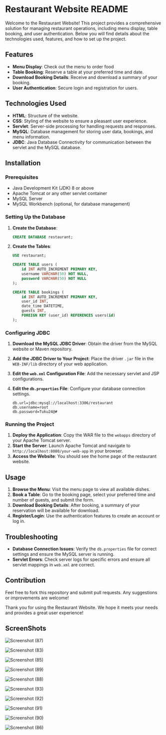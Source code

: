 # Restaurant Website README

Welcome to the Restaurant Website! This project provides a comprehensive solution for managing restaurant operations, including menu display, table booking, and user authentication. Below you will find details about the technologies used, features, and how to set up the project.

## Features

- **Menu Display**: Check out the menu to order food
- **Table Booking**: Reserve a table at your preferred time and date.
- **Download Booking Details**: Receive and download a summary of your booking.
- **User Authentication**: Secure login and registration for users.

## Technologies Used

- **HTML**: Structure of the website.
- **CSS**: Styling of the website to ensure a pleasant user experience.
- **Servlet**: Server-side processing for handling requests and responses.
- **MySQL**: Database management for storing user data, bookings, and menu information.
- **JDBC**: Java Database Connectivity for communication between the servlet and the MySQL database.

## Installation

### Prerequisites

- Java Development Kit (JDK) 8 or above
- Apache Tomcat or any other servlet container
- MySQL Server
- MySQL Workbench (optional, for database management)

### Setting Up the Database

1. **Create the Database**: 
   ```sql
   CREATE DATABASE restaurant;
   ```
2. **Create the Tables**:
   ```sql
   USE restaurant;

   CREATE TABLE users (
       id INT AUTO_INCREMENT PRIMARY KEY,
       username VARCHAR(50) NOT NULL,
       password VARCHAR(50) NOT NULL
   );

   CREATE TABLE bookings (
       id INT AUTO_INCREMENT PRIMARY KEY,
       user_id INT,
       date_time DATETIME,
       guests INT,
       FOREIGN KEY (user_id) REFERENCES users(id)
   );
   ```

### Configuring JDBC

1. **Download the MySQL JDBC Driver**: Obtain the driver from the MySQL website or Maven repository.
2. **Add the JDBC Driver to Your Project**: Place the driver `.jar` file in the `WEB-INF/lib` directory of your web application.

3. **Edit the `web.xml` Configuration File**: Add the necessary servlet and JSP configurations.

4. **Edit the `db.properties` File**: Configure your database connection settings. 

   ```properties
   db.url=jdbc:mysql://localhost:3306/restaurant
   db.username=root
   db.password=Tuku24@#
   ```

### Running the Project

1. **Deploy the Application**: Copy the WAR file to the `webapps` directory of your Apache Tomcat server.
2. **Start the Server**: Launch Apache Tomcat and navigate to `http://localhost:8080/your-web-app` in your browser.
3. **Access the Website**: You should see the home page of the restaurant website.

## Usage

1. **Browse the Menu**: Visit the menu page to view all available dishes.
2. **Book a Table**: Go to the booking page, select your preferred time and number of guests, and submit the form.
3. **Download Booking Details**: After booking, a summary of your reservation will be available for download.
4. **Register/Login**: Use the authentication features to create an account or log in.

## Troubleshooting

- **Database Connection Issues**: Verify the `db.properties` file for correct settings and ensure the MySQL server is running.
- **Servlet Errors**: Check server logs for specific errors and ensure all servlet mappings in `web.xml` are correct.

## Contribution

Feel free to fork this repository and submit pull requests. Any suggestions or improvements are welcome!

Thank you for using the Restaurant Website. We hope it meets your needs and provides a great user experience!

## ScreenShots


![Screenshot (87)](https://github.com/user-attachments/assets/fbe110b5-913e-4df2-89d2-85297498c39c)




![Screenshot (83)](https://github.com/user-attachments/assets/c2684955-ada6-452d-aee5-a780f8769564)





![Screenshot (85)](https://github.com/user-attachments/assets/c02edfaa-fa29-455c-8e64-97ceab8825d7)






![Screenshot (89)](https://github.com/user-attachments/assets/82c28b81-57d4-4ae2-ab13-c45eefb1cf3d)







![Screenshot (88)](https://github.com/user-attachments/assets/48b09c3a-b770-4247-b1ed-d4fcc3cfe616)





![Screenshot (93)](https://github.com/user-attachments/assets/b0f0a74f-41fa-4162-ac0f-f2e8b92f11e4)




![Screenshot (92)](https://github.com/user-attachments/assets/625e53ed-32a2-4d99-ad12-6a80f427d1b1)




![Screenshot (91)](https://github.com/user-attachments/assets/4f9e0961-0e4d-4a2d-ae4f-a901af37bac6)





![Screenshot (90)](https://github.com/user-attachments/assets/65a86c98-ef64-4cf5-b0f6-5b13a9c4c220)




![Screenshot (86)](https://github.com/user-attachments/assets/770aafdd-2eed-404f-8f22-8026321035c3)

